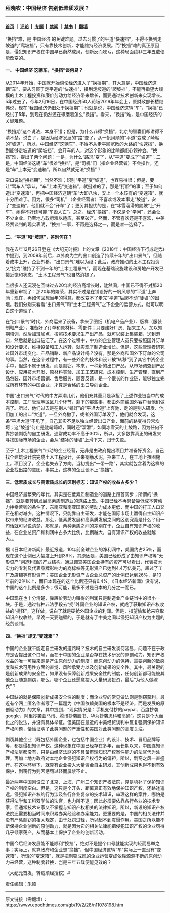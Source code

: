 ### 程晓农：中国经济 告别低素质发展？

---

#### [首页](../../../..?n11078198) &nbsp;|&nbsp; [评论](../../../../../epoch-comment?n11078198) &nbsp;|&nbsp; [专题](../../../../../epoch-special?n11078198) &nbsp;|&nbsp; [禁闻](../../../../../epoch-news?n11078198) &nbsp;|&nbsp; [禁书](../../../../../books?n11078198) &nbsp;|&nbsp; [翻墙](https://github.com/gfw-breaker/nogfw/blob/master/README.md?n11078198)


<div class="post_content" id="artbody" itemprop="articleBody">
 <!-- article content begin -->
 <p>
  “换挡”难，是
  <ok href="https://www.epochtimes.com/gb/tag/%E4%B8%AD%E5%9B%BD%E7%BB%8F%E6%B5%8E.html">
   中国经济
  </ok>
  的关键难题。过去习惯了的平道“快速挡”，不得不换到走坡道的“爬坡挡”，只有靠技术创新，才能维持经济发展。而“换挡”难的真正原因是，侵犯知识产权在中国早已蔚然成风，创新反而吃亏，这种局面绝非三年五载便能改变的。
 </p>
 <h4>
  <strong>
   一、
   <ok href="https://www.epochtimes.com/gb/tag/%E4%B8%AD%E5%9B%BD%E7%BB%8F%E6%B5%8E.html">
    中国经济
   </ok>
   这辆车，“换挡”谈何易？
  </strong>
 </h4>
 <p>
  从2014年开始，中国就开始谈论经济进入了“换挡期”，其大意是，中国经济这辆“车”，要从习惯于走平道的“快速挡”，换到走坡道的“爬坡挡”，不能再指望大规模的土木工程投资和廉价劳动力给经济带来增长，而要通过技术创新来实现增长。5年过去了，今年2月16日，在中国经济50人论坛2019年年会上，原财政部长楼继伟说，现在“我国经济仍旧处于换挡期”；也就是说，中国经济这辆“车”，“换挡”已经试了5年，到现在仍然还在琢磨着怎么“换挡”。看来，“换挡”难，是中国经济的关键难题。
 </p>
 <p>
  “换挡期”这个说法，本身不错；但是，为什么非得“换挡”，北京的智囊们却讲得不清不楚。说白了，是因为经济发展的“路”变了，从一帆风顺的“平道”变成了崎岖的“坡道”，所以，中国经济“这辆车”，不得不从走平顺宽敞的大路的“快速挡”，换到能够走坡道的“爬坡挡”。会开车的人，对这个形象的比喻都能心领神会。“换挡”难，提出了两个问题：一是，为什么“路况”变了，从“平道”变成了“坡道”；二是，中国经济这辆“车”很难“换挡”，是“司机”们（指企业经营者）不会操作，还是“车”上本无“变速箱”，所以自然就无法“换挡”？
 </p>
 <p>
  空口说说“换挡期”，当然不难；识别“平道”变“坡道”，也容易得很；但是，要让“驾车人”承认，“车”上本无“变速箱”，就挺难的了，那是“打脸”的事；至于如何造出“变速箱”，再把中国经济这辆“车”大卸八块，安上一个本该有的“变速箱”，就十分困难了。因为，很多“司机” （企业经营者）不喜欢或没本事走“坡道”，安了“变速箱”，他们就不会“开车”了；更另其担忧的是，在“冰雪溜滑的陡坡”上“开车”，闹得不好还可能“车毁人亡”。总之，经济“换挡”，不仅是个“学问”，还会让不少企业、乃至地方政府难以适应，甚至破产。然而，不管喜欢还是不喜欢，中美经贸谈判的现实表明，“换挡”一事，不再是选择之一，而是唯一选择了。
 </p>
 <h4>
  <strong>
   二、“平道”和“坡道”，差别何在？
  </strong>
 </h4>
 <p>
  我在去年12月26日登在《大纪元时报》上的文章《2018年：中国经济下行成定势》中提到，到2009年前后，以外商为主的出口创造了持续十年的“出口景气”，但随着成本上升，企业外移，“出口景气”难以为继；此后，政府推动的土木工程投资又“接力”维持了不到十年的“土木工程景气”，而现在基础设施建设和房地产开发已接近饱和状态，“土木工程景气”也自然消褪了。
 </p>
 <p>
  当很多人还沉浸在回味过去20年的经济高增长时，陡然间，中国已不得不对那20年重新审视了：那20年的繁荣，其实不过是在铺设好的一帆风顺的“平道”上奔驰；现在，再如何回想当年的得意，都改变不了走完“平道”后爬不动“陡坡”的困境。我们分别来看看“出口景气”和“土木工程景气”之下企业的运营方式，就可以明白这个道理了。
 </p>
 <p>
  在“出口景气”时代，外商运来了设备，拿来了图纸（机电产品产业）、版样（服装制鞋产业），准备好了订单和原材料、零部件；只要建好厂房、招来工人，加以短期培训，然后加班加点，按照技术要求生产出产品，就可以装上集装箱，送到港口，然后就是出口结汇了。在这个过程中，中方的企业管理人员只要按照国外订单和设计要求，维持设备和工人运转，就实现了制造业增长。但是，这些管理者研究过国外市场变化、产品销路、新产品设计吗？没有，那是外商和国外下订单的公司的事。当然，在这个过程中，有一些外企的技术和设计被“转移”到了其它中资企业手中，但这不属于研发，而是剽窃。本来，一种新的出口产品，从市场调查到产品设计、应用技术开发、原材料实验、加工工艺研究、成本控制、生产管理，直到产品包装、国外市场营销、售后服务、顾客反馈，是一个很长的作业链，能够独立完成所有环节的中国企业，才算是合格的出口导向企业。
 </p>
 <p>
  中国“出口景气”时代的中方弄潮儿们，他们充其量只是承担了上述作业链当中的成本控制、工厂管理等区区几个环节，剩下的那些事，都由外商或国外客户替他们做完了。所以，他们过去是在别人“铺好”的“平坦大道”上奔驰，走的是别人研发、他们加工的出口“大道”。一旦外商撤了，或者外国订单没了，他们就会发现，这条“平坦大道”不见了，自己其实不足以独立经营出口产业，面前的路变得异常坎坷；这“坡道”何止是陡峭崎岖，同时还“溜滑”，如同冰雪天的上坡路，因为任何不靠抄袭剽窃的自主研发，通常成功率不高于30%，所以，大多数靠真正的研发来寻找国际市场的企业，会从“结冰的陡坡”上滑下来，归于失败。
 </p>
 <p>
  至于“土木工程景气”带动的企业经营，无非是由政府提出项目并准备好资金，自己找个建筑设计院完成土木工程设计，买来钢筋水泥，招来工人，在工地上按图施工。项目没了，企业也失去了方向。当初提出“一带一路”，其实就包含着为这样的企业找出路的意图。事实上，这样的企业谈不上“换挡”。
 </p>
 <h4>
  <strong>
   三、低素质成长与高素质成长的区别标志：知识产权的收益占多少？
  </strong>
 </h4>
 <p>
  <strong>
  </strong>
  中国经济最繁荣的年代，其实是在低素质制造业的道路上昂首阔步；所谓的“换挡”，就是要转到发展高素质制造业的道路上去。中国已经不再具备靠低成本劳动力挣幸苦钱的条件了，东南亚和南亚国家的劳动力成本更低，而中国的打工人口又正在相对减少，这种情况下，只能靠自主研发，才能在国际市场上赢得自主知识产权带来的经济收益。那么，低素质发展和高素质发展之间的区别究竟是什么？用一句话就可以说清楚，那就是，两种素质之间的差别在于，企业自有知识产权的收益，在企业总资产和利润中占多大比例，比例越大，自有知识产权的收益就越大。。
 </p>
 <p>
  据《日本经济新闻》最近报道，10年前全球企业的净利润中，美国约占25％，而现在这个比例已大幅度上升到39%。其原因是，美国已经形成了由知识产权等“无形资产”创造利润的产业结构。通过调查美国企业持有的资产可以看出，代表技术实力的专利及代表品牌影响力的商标权等无形资产已达到4.4万亿美元，超过了工厂及店铺等有形资产；美国企业无形资产占企业总资产的比例已达到26%，是10年前的2倍以上，而日本现在的这个比例还只有6.4%。《日本经济新闻》没有说，中国的这个比例是多少；很可能，最多不过是日本的几分之一而已。
 </p>
 <p>
  中国现在也十分清楚，靠廉价劳动力赚得的利润只是制造业产业链当中的很小一块。于是，通过各种非法手段去“捞”外国企业的知识产权，就成了获取知识产权收益的“捷径”，这样做，说白了就是硬抢外国企业的利润。但是，指望偷和抢来夺取知识产权收益，早晚一天要碰壁的，于是就有了中美之间以侵犯知识产权为主题的经贸谈判。
 </p>
 <h4>
  <strong>
   四、“换挡”却无“变速箱”？
  </strong>
 </h4>
 <p>
  中国的企业就不能走自主研发的道路吗？技术的自主研发谈何容易，问题不在于政府是否提出这个口号，而在于中国的企业是否存在技术研发的原创动力。知识产权收益的唯一可靠来源是产生原创动力的制度；而原创动力的保持，需要创新的敏感度和技术可用性方面的直觉、风险承受力以及创新成果的安全性。其中，最关键的是创新成果的安全性，如果没有保障创新成果安全性的制度，任何创新都可能被其他企业随意剽窃，那么，哪个企业还愿意投入大量研发投资，最后“为他人做嫁衣”？
 </p>
 <p>
  中国缺的就是保障创新成果安全性的制度；而企业界的常见做法则是剽窃获利。最近有个网上匿名作者写了一篇题为《中国依赖美国的根本不是经济，而是发展的原创驱动力》的文章，其中提到，“现实情况是：手机支付抄的paypal、百度抄袭google、阿里抄袭亚马讯、腾讯抄袭脸书、华为抄袭思科和高通”。这只是个大而化之的说法，并没有具体举证。但美国在最近的中美经贸谈判中反复强调保护知识产权问题，恰恰证明了此类问题的严重性和美国对此类问题的高度关注。
 </p>
 <p>
  剽窃其他企业（既包括外国企业，也包括中国企业）的设计、技术、冒用品牌等等，都是侵犯知识产权。这种现象在中国已经存在多年，而长期以来，中国连知识产权法庭都没有，只是由经济法庭的不具备审理知识产权案件能力的法官代为处理，再加上地方政府对本地企业侵犯知识产权行为的偏袒，所以，剽窃之风一直盛行。在这种环境下，就算有企业投入大量资金自主研发，其创新成果也得不到有效保护，剽窃行为则因惩罚过轻而屡禁不止。
 </p>
 <p>
  最近两年中国刚设立了北京、上海、广州三个知识产权法院，算是填补了保护知识产权的制度空白。但是，这只是个开头，距离真正有效地保护知识产权，还路途遥远。侵犯知识产权的行为涉及各行各业复杂的技术知识，审理这样的案件，哪怕是获得法学和工科双学位的法官，也力所不逮；因此必须要依靠各行各业的技术专家，但通常技术专家又不掌握与知识产权相关的法律知识，所以，新设的知识产权法院还需要相当时间来积累办案经验和办案能力。更重要的是，中国的相关法律并没有严惩剽窃的相关规定，由于处罚过轻，所以起不到震慑作用。美国之所以能不断保持企业创新的原创动力，就是因为它的相关法律能把侵犯知识产权的企业罚得几乎倾家荡产，从而基本上保护了企业的创新活动。
 </p>
 <p>
  中国今后经济发展能不能顺利“换挡”，绝对不是提个口号就能实现的轻而易举之事；实际上，就算政府和企业想“换挡”，但中国经济这辆“车”实际上一直没有“变速箱”，所谓的“变速箱”，就是把剽窃成风的企业运营变成依靠源源不断的原创动力来经营，这种制度转换，岂是三年五载便能见效的？
 </p>
 <p>
  （大纪元首发，转载须经授权）#
 </p>
 <p>
  责任编辑：朱颖
 </p>
 <!-- article content end -->
 <div id="below_article_ad">
 </div>
</div>


---

原文链接（需翻墙）：https://www.epochtimes.com/gb/19/2/28/n11078198.htm
